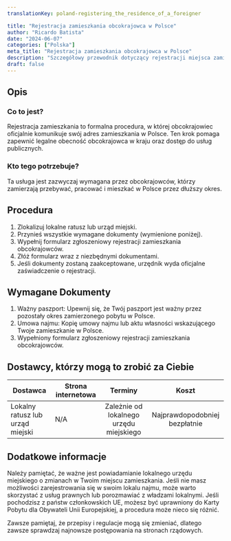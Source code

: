 ```yaml
---
translationKey: poland-registering_the_residence_of_a_foreigner

title: "Rejestracja zamieszkania obcokrajowca w Polsce"
author: "Ricardo Batista"
date: "2024-06-07"
categories: ["Polska"]
meta_title: "Rejestracja zamieszkania obcokrajowca w Polsce"
description: "Szczegółowy przewodnik dotyczący rejestracji miejsca zamieszkania obcokrajowca w Polsce"
draft: false
---
```


## Opis
### Co to jest?
Rejestracja zamieszkania to formalna procedura, w której obcokrajowiec oficjalnie komunikuje swój adres zamieszkania w Polsce. Ten krok pomaga zapewnić legalne obecność obcokrajowca w kraju oraz dostęp do usług publicznych.
### Kto tego potrzebuje?
Ta usługa jest zazwyczaj wymagana przez obcokrajowców, którzy zamierzają przebywać, pracować i mieszkać w Polsce przez dłuższy okres.

## Procedura
1. Zlokalizuj lokalne ratusz lub urząd miejski.
2. Przynieś wszystkie wymagane dokumenty (wymienione poniżej).
3. Wypełnij formularz zgłoszeniowy rejestracji zamieszkania obcokrajowców.
4. Złóż formularz wraz z niezbędnymi dokumentami.
5. Jeśli dokumenty zostaną zaakceptowane, urzędnik wyda oficjalne zaświadczenie o rejestracji.

## Wymagane Dokumenty
1. Ważny paszport: Upewnij się, że Twój paszport jest ważny przez pozostały okres zamierzonego pobytu w Polsce.
2. Umowa najmu: Kopię umowy najmu lub aktu własności wskazującego Twoje zamieszkanie w Polsce.
3. Wypełniony formularz zgłoszeniowy rejestracji zamieszkania obcokrajowców.

## Dostawcy, którzy mogą to zrobić za Ciebie

| Dostawca       |     Strona internetowa           |     Terminy   |       Koszt       |
| ---------------| ------------------|  :------------: | :------------: |
| Lokalny ratusz lub urząd miejski |  N/A |    Zależnie od lokalnego urzędu miejskiego | Najprawdopodobniej bezpłatnie |

## Dodatkowe informacje
Należy pamiętać, że ważne jest powiadamianie lokalnego urzędu miejskiego o zmianach w Twoim miejscu zamieszkania. Jeśli nie masz możliwości zarejestrowania się w swoim lokalu najmu, może warto skorzystać z usług prawnych lub porozmawiać z władzami lokalnymi. Jeśli pochodzisz z państw członkowskich UE, możesz być uprawniony do Karty Pobytu dla Obywateli Unii Europejskiej, a procedura może nieco się różnić.

Zawsze pamiętaj, że przepisy i regulacje mogą się zmieniać, dlatego zawsze sprawdzaj najnowsze postępowania na stronach rządowych.